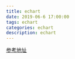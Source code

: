 ```yaml
---
title: echart
date: 2019-06-6 17:00:00
tags: echart
categories: echart
description: echart
---
```



[参考地址](https://www.cnblogs.com/rexyan/p/7267199.htmlm)




